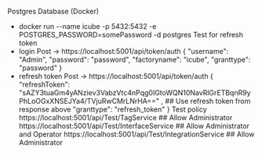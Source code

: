 Postgres Database (Docker)
  - docker run --name icube -p 5432:5432 -e POSTGRES_PASSWORD=somePassword -d postgres
Test for refresh token
  - login
  Post -> https://localhost:5001/api/token/auth 
    {
	    "username": "Admin",
	    "password": "password",
      "factoryname": "icube",
      "granttype": "password"
    }
  - refresh token
  Post -> https://localhost:5001/api/token/auth 
    {
	    "refreshToken": "sAZY3tuaGm4yANziev3VabzVtc4nPqg0IGtoWQN10NavRlGrETBqnR9yPhLoOGxXNSEJYa4/TVjuRwCMrLNrHA==" , ## Use refresh token from response above 
      "granttype": "refresh_token"
    }
Test policy
 https://localhost:5001/api/Test/TagService ## Allow Administrator  
 https://localhost:5001/api/Test/InterfaceService ## Allow Administrator and Operator
 https://localhost:5001/api/Test/IntegrationService ## Allow Administrator
